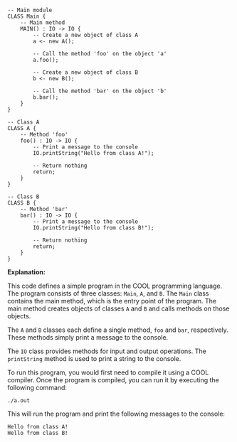 ```cool
-- Main module
CLASS Main {
    -- Main method
    MAIN() : IO -> IO {
        -- Create a new object of class A
        a <- new A();

        -- Call the method 'foo' on the object 'a'
        a.foo();

        -- Create a new object of class B
        b <- new B();

        -- Call the method 'bar' on the object 'b'
        b.bar();
    }
}

-- Class A
CLASS A {
    -- Method 'foo'
    foo() : IO -> IO {
        -- Print a message to the console
        IO.printString("Hello from class A!");

        -- Return nothing
        return;
    }
}

-- Class B
CLASS B {
    -- Method 'bar'
    bar() : IO -> IO {
        -- Print a message to the console
        IO.printString("Hello from class B!");

        -- Return nothing
        return;
    }
}
```

**Explanation:**

This code defines a simple program in the COOL programming language. The program consists of three classes: `Main`, `A`, and `B`. The `Main` class contains the main method, which is the entry point of the program. The main method creates objects of classes `A` and `B` and calls methods on those objects.

The `A` and `B` classes each define a single method, `foo` and `bar`, respectively. These methods simply print a message to the console.

The `IO` class provides methods for input and output operations. The `printString` method is used to print a string to the console.

To run this program, you would first need to compile it using a COOL compiler. Once the program is compiled, you can run it by executing the following command:

```
./a.out
```

This will run the program and print the following messages to the console:

```
Hello from class A!
Hello from class B!
```